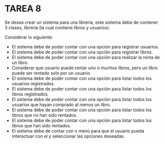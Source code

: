 # TAREA 8

Se desea crear un sistema para una librería, este sistema debe de contener 3 clases, 
librería (la cual contiene libros y usuarios).  

Considerar lo siguiente:
- El sistema debe de poder contar con una opción para registrar usuarios.
- El sistema debe de poder contar con una opción para registrar libros.
- El sistema debe de poder contar con una opción para realizar la renta de un libro.
- Considerar que usuario puede rentar uno o muchos libros, pero un libro puede ser 
rentado solo por un usuario.
- El sistema debe de poder contar con una opción para listar todos los usuarios registrados.
- El sistema debe de poder contar con una opción para listar todos los libros registrados.
- El sistema debe de poder contar con una opción para listar todos los usuarios que hayan 
comprado al menos un libro.
- El sistema debe de poder contar con una opción para listar todos los libros que no han 
sido rentados.
- El sistema debe de poder contar con una opción para listar todos los libros que han sido 
rentados.
- El sistema debe de contar con n menú para que el usuario pueda interactuar con el y 
seleccionar las opciones deseadas.




